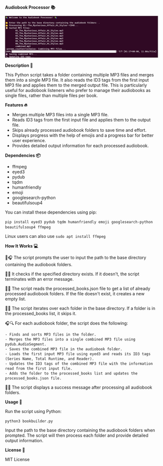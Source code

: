 **Audiobook Processor 📚**

![Example image](example.jpg)


**Description 📝**

This Python script takes a folder containing multiple MP3 files and merges them into a single MP3 file. It also reads the ID3 tags from the first input MP3 file and applies them to the merged output file. This is particularly useful for audiobook listeners who prefer to manage their audiobooks as single files, rather than multiple files per book.


**Features 🔥**

- Merges multiple MP3 files into a single MP3 file.
- Reads ID3 tags from the first input file and applies them to the output file.
- Skips already processed audiobook folders to save time and effort.
- Displays progress with the help of emojis and a progress bar for better user experience.
- Provides detailed output information for each processed audiobook.


**Dependencies 📦**

- ffmpeg
- eyed3
- pydub
- tqdm
- humanfriendly
- emoji
- googlesearch-python 
- beautifulsoup4

You can install these dependencies using pip:

`pip install eyed3 pydub tqdm humanfriendly emoji googlesearch-python beautifulsoup4 ffmpeg`

Linux users can also use `sudo apt install ffmpeg` 


**How It Works 💻**
    
📁🎧 The script prompts the user to input the path to the base directory containing the audiobook folders.

📂✅ It checks if the specified directory exists. If it doesn't, the script terminates with an error message.

📖📝 The script reads the processed_books.json file to get a list of already processed audiobook folders. If the file doesn't exist, it creates a new empty list.

📂🔁 The script iterates over each folder in the base directory. If a folder is in the processed_books list, it skips it.

🎧🔍 For each audiobook folder, the script does the following:

    - Finds and sorts MP3 files in the folder.
    - Merges the MP3 files into a single combined MP3 file using pydub.AudioSegment.
    - Saves the combined MP3 file in the audiobook folder.
    - Loads the first input MP3 file using eyed3 and reads its ID3 tags (Series Name, Total Runtime, and Reader).
    - Updates the ID3 tags of the combined MP3 file with the information read from the first input file.
    - Adds the folder to the processed_books list and updates the processed_books.json file.

🎉✅ The script displays a success message after processing all audiobook folders.


**Usage 🚀**

Run the script using Python:

`python3 bookbuilder.py`

Input the path to the base directory containing the audiobook folders when prompted. The script will then process each folder and provide detailed output information.


**License 📄**

MIT License
